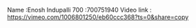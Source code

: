 Name :Enosh Indupalli 700 :700751940 Video link : https://vimeo.com/1006801250/eb60ccc368?ts=0&share=copy
